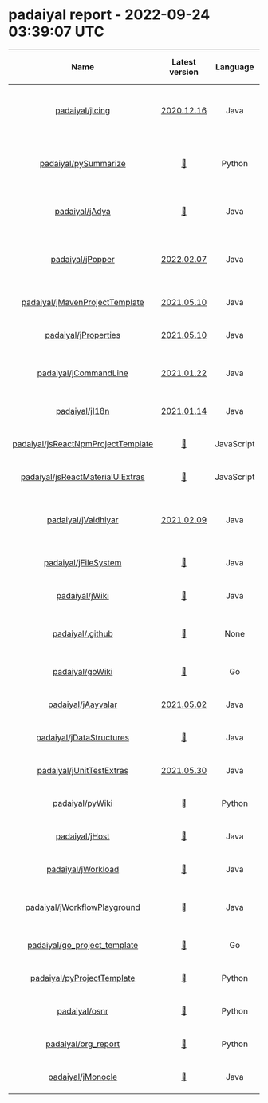 
padaiyal report - 2022-09-24 03:39:07 UTC
=========================================
  

|Name|Latest version|Language|Exposure|Supported?|Last Updated|Open Issues|License|Health %|Description|Content reports enabled?|Code of Conduct?|Contributing Guide?|Issue template?|Pull request template?|README?|Stars|
| :---: | :---: | :---: | :---: | :---: | :---: | :---: | :---: | :---: | :---: | :---: | :---: | :---: | :---: | :---: | :---: | :---: |
|[padaiyal/jIcing](https://github.com/padaiyal/jIcing)|[2020.12.16](https://github.com/padaiyal/jIcing/releases/tag/2020.12.16)|Java|🌏|❌|2021-12-19T00:14:49Z|[24](https://github.com/padaiyal/jIcing/issues)|🤷‍|42%|This repository consists of additional functionality that will be useful to any Java programmer,|❌|❌|❌|❌|✅|✅|1|
|[padaiyal/pySummarize](https://github.com/padaiyal/pySummarize)|[🤷‍](None)|Python|🌏|❌|2022-06-14T01:59:55Z|[2](https://github.com/padaiyal/pySummarize/issues)|GNU General Public License v3.0|57%|A commandline tool to summarize file data|❌|❌|❌|❌|✅|✅|0|
|[padaiyal/jAdya](https://github.com/padaiyal/jAdya)|[🤷‍](None)|Java|🌏|❌|2022-05-24T18:58:09Z|[19](https://github.com/padaiyal/jAdya/issues)|Apache License 2.0|57%|Library to deploy and manage docker images/containers via Java.|❌|❌|❌|❌|✅|✅|4|
|[padaiyal/jPopper](https://github.com/padaiyal/jPopper)|[2022.02.07](https://github.com/padaiyal/jPopper/releases/tag/2022.02.07)|Java|🌏|✅|2021-12-27T03:38:59Z|[5](https://github.com/padaiyal/jPopper/issues)|Apache License 2.0|71%|A parent for Java maven projects with best practices and commonly used checks enforced. |✅|❌|❌|❌|✅|✅|2|
|[padaiyal/jMavenProjectTemplate](https://github.com/padaiyal/jMavenProjectTemplate)|[2021.05.10](https://github.com/padaiyal/jMavenProjectTemplate/releases/tag/2021.05.10)|Java|🌏|✅|2022-01-01T03:03:46Z|[3](https://github.com/padaiyal/jMavenProjectTemplate/issues)|Apache License 2.0|71%|A template for Java maven projects.|✅|❌|❌|❌|✅|✅|2|
|[padaiyal/jProperties](https://github.com/padaiyal/jProperties)|[2021.05.10](https://github.com/padaiyal/jProperties/releases/tag/2021.05.10)|Java|🌏|✅|2021-05-10T19:59:24Z|[1](https://github.com/padaiyal/jProperties/issues)|Apache License 2.0|57%|Load values from pre-specified property files.|❌|❌|❌|❌|✅|✅|1|
|[padaiyal/jCommandLine](https://github.com/padaiyal/jCommandLine)|[2021.01.22](https://github.com/padaiyal/jCommandLine/releases/tag/2021.01.22)|Java|🌏|✅|2021-05-24T01:25:20Z|[0](https://github.com/padaiyal/jCommandLine/issues)|Apache License 2.0|57%|A library that can be used to execute commands in a shell or terminal.|❌|❌|❌|❌|✅|✅|1|
|[padaiyal/jI18n](https://github.com/padaiyal/jI18n)|[2021.01.14](https://github.com/padaiyal/jI18n/releases/tag/2021.01.14)|Java|🌏|✅|2021-01-14T21:17:22Z|[1](https://github.com/padaiyal/jI18n/issues)|Apache License 2.0|57%|A library used for internationalizing strings|❌|❌|❌|❌|✅|✅|1|
|[padaiyal/jsReactNpmProjectTemplate](https://github.com/padaiyal/jsReactNpmProjectTemplate)|[🤷‍](None)|JavaScript|🌏|✅|2022-01-20T01:52:23Z|[7](https://github.com/padaiyal/jsReactNpmProjectTemplate/issues)|Apache License 2.0|57%|A template repository for react projects.|❌|❌|❌|❌|✅|✅|2|
|[padaiyal/jsReactMaterialUIExtras](https://github.com/padaiyal/jsReactMaterialUIExtras)|[🤷‍](None)|JavaScript|🌏|✅|2021-01-30T03:42:22Z|[18](https://github.com/padaiyal/jsReactMaterialUIExtras/issues)|Apache License 2.0|57%|Additional components for the React material UI.|❌|❌|❌|❌|✅|✅|2|
|[padaiyal/jVaidhiyar](https://github.com/padaiyal/jVaidhiyar)|[2021.02.09](https://github.com/padaiyal/jVaidhiyar/releases/tag/2021.02.09)|Java|🌏|✅|2022-01-20T01:42:59Z|[9](https://github.com/padaiyal/jVaidhiyar/issues)|Apache License 2.0|57%|A library for retrieving JVM related resource usage and configuration information. |❌|❌|❌|❌|✅|✅|2|
|[padaiyal/jFileSystem](https://github.com/padaiyal/jFileSystem)|[🤷‍](None)|Java|🌏|✅|2021-05-05T02:11:09Z|[3](https://github.com/padaiyal/jFileSystem/issues)|Apache License 2.0|57%|Library used for handling files|❌|❌|❌|❌|✅|✅|0|
|[padaiyal/jWiki](https://github.com/padaiyal/jWiki)|[🤷‍](None)|Java|🌏|✅|2021-10-22T13:34:08Z|[16](https://github.com/padaiyal/jWiki/issues)|Apache License 2.0|57%|A wiki for java related information.|❌|❌|❌|❌|✅|✅|0|
|[padaiyal/.github](https://github.com/padaiyal/.github)|[🤷‍](None)|None|🌏|✅|2021-12-31T18:32:30Z|[3](https://github.com/padaiyal/.github/issues)|Apache License 2.0|57%|The default .github folder for all repositories in this organization.|❌|❌|❌|❌|✅|✅|1|
|[padaiyal/goWiki](https://github.com/padaiyal/goWiki)|[🤷‍](None)|Go|🌏|✅|2022-03-27T23:55:18Z|[0](https://github.com/padaiyal/goWiki/issues)|Apache License 2.0|42%|A knowledge repository for Golang.|❌|❌|❌|❌|✅|❌|1|
|[padaiyal/jAayvalar](https://github.com/padaiyal/jAayvalar)|[2021.05.02](https://github.com/padaiyal/jAayvalar/releases/tag/2021.05.02)|Java|🌏|❌|2022-06-14T01:57:13Z|[16](https://github.com/padaiyal/jAayvalar/issues)|Apache License 2.0|57%|A java library for analyzing data.|❌|❌|❌|❌|✅|✅|0|
|[padaiyal/jDataStructures](https://github.com/padaiyal/jDataStructures)|[🤷‍](None)|Java|🌏|❌|2022-06-14T01:58:49Z|[9](https://github.com/padaiyal/jDataStructures/issues)|Apache License 2.0|42%|None|❌|❌|❌|❌|✅|✅|0|
|[padaiyal/jUnitTestExtras](https://github.com/padaiyal/jUnitTestExtras)|[2021.05.30](https://github.com/padaiyal/jUnitTestExtras/releases/tag/2021.05.30)|Java|🌏|✅|2021-05-30T17:11:51Z|[1](https://github.com/padaiyal/jUnitTestExtras/issues)|Apache License 2.0|57%|Helper functions/annotations for JUnit tests|❌|❌|❌|❌|✅|✅|0|
|[padaiyal/pyWiki](https://github.com/padaiyal/pyWiki)|[🤷‍](None)|Python|🌏|✅|2022-06-02T00:51:11Z|[0](https://github.com/padaiyal/pyWiki/issues)|🤷‍|42%|A collection of information related to python. |❌|❌|❌|❌|✅|✅|2|
|[padaiyal/jHost](https://github.com/padaiyal/jHost)|[🤷‍](None)|Java|🌏|✅|2021-05-08T18:01:13Z|[16](https://github.com/padaiyal/jHost/issues)|Apache License 2.0|57%|Retrieves host related info.|❌|❌|❌|❌|✅|✅|0|
|[padaiyal/jWorkload](https://github.com/padaiyal/jWorkload)|[🤷‍](None)|Java|🌏|✅|2021-05-11T00:03:24Z|[4](https://github.com/padaiyal/jWorkload/issues)|Apache License 2.0|57%|Generate memory, CPU and disk load.|❌|❌|❌|❌|✅|✅|0|
|[padaiyal/jWorkflowPlayground](https://github.com/padaiyal/jWorkflowPlayground)|[🤷‍](None)|Java|🌏|✅|2021-12-31T07:08:27Z|[0](https://github.com/padaiyal/jWorkflowPlayground/issues)|Apache License 2.0|57%|A repository for testing workflow actions used by other Java repos|❌|❌|❌|❌|✅|✅|0|
|[padaiyal/go_project_template](https://github.com/padaiyal/go_project_template)|[🤷‍](None)|Go|🌏|✅|2022-01-04T23:25:03Z|[0](https://github.com/padaiyal/go_project_template/issues)|Apache License 2.0|42%|None|❌|❌|❌|❌|✅|✅|0|
|[padaiyal/pyProjectTemplate](https://github.com/padaiyal/pyProjectTemplate)|[🤷‍](None)|Python|🌏|✅|2022-01-14T00:59:36Z|[0](https://github.com/padaiyal/pyProjectTemplate/issues)|Apache License 2.0|42%|None|❌|❌|❌|❌|✅|✅|0|
|[padaiyal/osnr](https://github.com/padaiyal/osnr)|[🤷‍](None)|Python|🌏|✅|2022-06-03T01:50:28Z|[7](https://github.com/padaiyal/osnr/issues)|Apache License 2.0|57%|One shot notification relay|❌|❌|❌|❌|✅|✅|1|
|[padaiyal/org_report](https://github.com/padaiyal/org_report)|[🤷‍](None)|Python|🌏|✅|2022-07-22T21:29:47Z|[0](https://github.com/padaiyal/org_report/issues)|Apache License 2.0|42%|None|❌|❌|❌|❌|✅|✅|0|
|[padaiyal/jMonocle](https://github.com/padaiyal/jMonocle)|[🤷‍](None)|Java|🌏|✅|2022-08-26T01:37:54Z|[4](https://github.com/padaiyal/jMonocle/issues)|Apache License 2.0|57%|A mono repo containing all the java libraries.|❌|❌|❌|❌|✅|✅|0|
